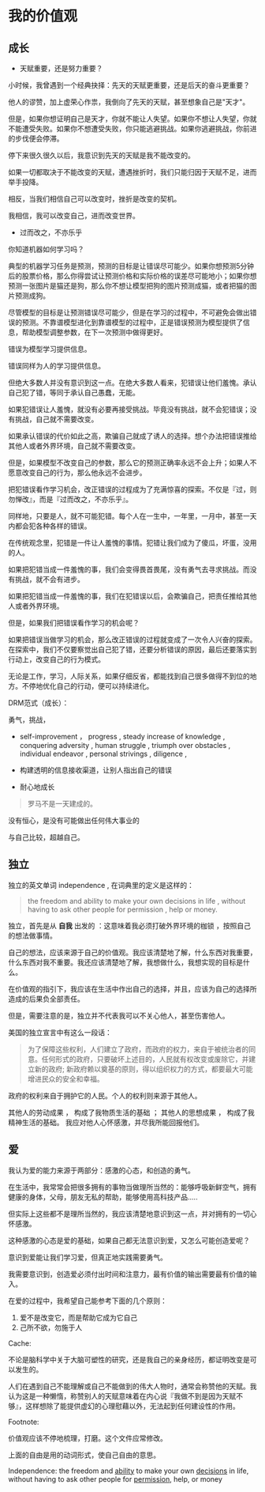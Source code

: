 # 我的价值观

## 成长



- 天赋重要，还是努力重要？





小时候，我曾遇到一个经典抉择：先天的天赋更重要，还是后天的奋斗更重要？

他人的谬赞，加上虚荣心作祟，我倒向了先天的天赋，甚至想象自己是"天才"。

但是，如果你想证明自己是天才，你就不能让人失望。如果你不想让人失望，你就不能遭受失败。如果你不想遭受失败，你只能逃避挑战。如果你逃避挑战，你前进的步伐便会停滞。

停下来很久很久以后，我意识到先天的天赋是我不能改变的。

如果一切都取决于不能改变的天赋，遭遇挫折时，我们只能归因于天赋不足，进而举手投降。

相反，当我们相信自己可以改变时，挫折是改变的契机。

我相信，我可以改变自己，进而改变世界。





- 过而改之，不亦乐乎



你知道机器如何学习吗？

典型的机器学习任务是预测，预测的目标是让错误尽可能少。如果你想预测5分钟后的股票价格，那么你得尝试让预测价格和实际价格的误差尽可能地小；如果你想预测一张图片是猫还是狗，那么你不想让模型把狗的图片预测成猫，或者把猫的图片预测成狗。

尽管模型的目标是让预测错误尽可能少，但是在学习的过程中，不可避免会做出错误的预测。不靠谱模型进化到靠谱模型的过程中，正是错误预测为模型提供了信息，帮助模型调整参数，在下一次预测中做得更好。

错误为模型学习提供信息。



错误同样为人的学习提供信息。

但绝大多数人并没有意识到这一点。在绝大多数人看来，犯错误让他们羞愧。承认自己犯了错，等同于承认自己愚蠢，无能。

如果犯错误让人羞愧，就没有必要再接受挑战。毕竟没有挑战，就不会犯错误；没有挑战，自己就不需要改变。

如果承认错误的代价如此之高，欺骗自己就成了诱人的选择。想个办法把错误推给其他人或者外界环境，自己就不需要改变。

但是，如果模型不改变自己的参数，那么它的预测正确率永远不会上升；如果人不愿意改变自己的行为，那么他永远不会进步。

把犯错误看作学习机会，改正错误的过程成为了充满惊喜的探索。不仅是『过，则勿惮改』，而是『过而改之，不亦乐乎』。









同样地，只要是人，就不可能犯错。每个人在一生中，一年里，一月中，甚至一天内都会犯各种各样的错误。

在传统观念里，犯错是一件让人羞愧的事情。犯错让我们成为了傻瓜，坏蛋，没用的人。

如果把犯错当成一件羞愧的事，我们会变得畏首畏尾，没有勇气去寻求挑战。而没有挑战，就不会有进步。

如果把犯错当成一件羞愧的事，我们在犯错误以后，会欺骗自己，把责任推给其他人或者外界环境。

但是，如果我们把错误看作学习的机会呢？

如果把错误当做学习的机会，那么改正错误的过程就变成了一次令人兴奋的探索。在探索中，我们不仅要察觉出自己犯了错，还要分析错误的原因，最后还要落实到行动上，改变自己的行为模式。

无论是工作，学习，人际关系，如果仔细反省，都能找到自己很多做得不到位的地方。不停地优化自己的行动，便可以持续进化。









DRM范式（成长）：

勇气，挑战，

- self-improvement ， progress , steady increase of knowledge , conquering adversity , human struggle , triumph over obstacles , individual endeavor , personal strivings , diligence , 



















- 构建透明的信息接收渠道，让别人指出自己的错误













- 耐心地成长



> 罗马不是一天建成的。 

没有恒心，是没有可能做出任何伟大事业的

与自己比较，超越自己。







## 独立



独立的英文单词 independence , 在词典里的定义是这样的：



> the freedom and ability to make your own decisions in life , without having to ask other people for permission , help or money.



独立，首先是从 **自我** 出发的 ：这意味着我必须打破外界环境的枷锁 ，按照自己的想法做事情。

自己的想法，应该来源于自己的价值观。我应该清楚地了解，什么东西对我重要，什么东西对我不重要。我还应该清楚地了解，我想做什么，我想实现的目标是什么。

在价值观的指引下，我应该在生活中作出自己的选择，并且，应该为自己的选择所造成的后果负全部责任。



但是，需要注意的是，独立并不代表我可以不关心他人，甚至伤害他人。

美国的独立宣言中有这么一段话：



> 为了保障这些权利，人们建立了政府，而政府的权力，来自于被统治者的同意。任何形式的政府，只要破坏上述目的，人民就有权改变或废除它，并建立新的政府;  新政府赖以奠基的原则，得以组织权力的方式，都要最大可能增进民众的安全和幸福。



政府的权利来自于拥护它的人民。个人的权利则来源于其他人。

其他人的劳动成果 ， 构成了我物质生活的基础 ； 其他人的思想成果 ， 构成了我精神生活的基础。 我应对他人心怀感激，并尽我所能回报他们。



## 爱



我认为爱的能力来源于两部分：感激的心态，和创造的勇气。



在生活中，我常常会把很多拥有的事物当做理所当然的：能够呼吸新鲜空气，拥有健康的身体，父母，朋友无私的帮助，能够使用高科技产品.....

但实际上这些都不是理所当然的，我应该清楚地意识到这一点，并对拥有的一切心怀感激。

这种感激的心态是爱的基础，如果自己都无法意识到爱，又怎么可能创造爱呢？



意识到爱能让我们学习爱，但真正地实践需要勇气。

我需要意识到，创造爱必须付出时间和注意力，最有价值的输出需要最有价值的输入。



在爱的过程中，我希望自己能参考下面的几个原则：

1. 爱不是改变它，而是帮助它成为它自己
2. 己所不欲，勿施于人







Cache:

不论是脑科学中关于大脑可塑性的研究，还是我自己的亲身经历，都证明改变是可以发生的。

人们在遇到自己不能理解或自己不能做到的伟大人物时，通常会称赞他的天赋。我认为这是一种懒惰，称赞别人的天赋意味着在内心说『我做不到是因为天赋不够』，这样想除了能提供虚幻的心理慰藉以外，无法起到任何建设性的作用。





Footnote:

价值观应该不停地梳理，打磨。这个文件应常修改。

上面的自由是用的动词形式，使自己自由的意思。

Independence:  the freedom and [ability](dic://ability) to make your own [decisions](dic://decision) in life, without having to ask other people for [permission](dic://permission), help, or money



